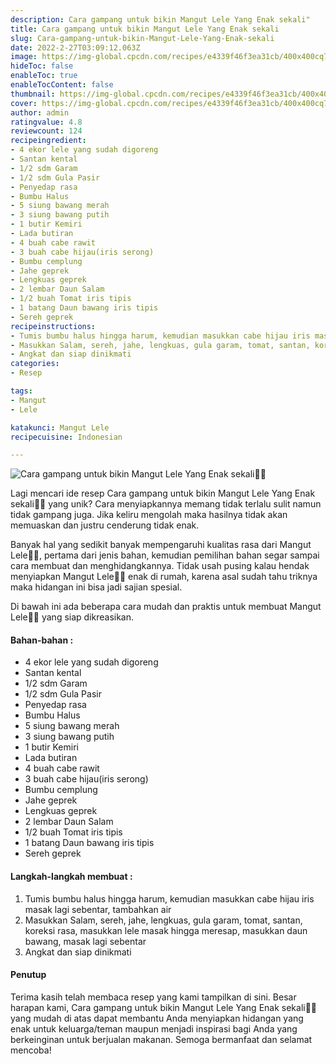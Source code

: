 ```yaml
---
description: Cara gampang untuk bikin Mangut Lele Yang Enak sekali"
title: Cara gampang untuk bikin Mangut Lele Yang Enak sekali
slug: Cara-gampang-untuk-bikin-Mangut-Lele-Yang-Enak-sekali
date: 2022-2-27T03:09:12.063Z
image: https://img-global.cpcdn.com/recipes/e4339f46f3ea31cb/400x400cq70/photo.jpg
hideToc: false
enableToc: true
enableTocContent: false
thumbnail: https://img-global.cpcdn.com/recipes/e4339f46f3ea31cb/400x400cq70/photo.jpg
cover: https://img-global.cpcdn.com/recipes/e4339f46f3ea31cb/400x400cq70/photo.jpg
author: admin
ratingvalue: 4.8
reviewcount: 124
recipeingredient:
- 4 ekor lele yang sudah digoreng
- Santan kental
- 1/2 sdm Garam
- 1/2 sdm Gula Pasir
- Penyedap rasa
- Bumbu Halus
- 5 siung bawang merah
- 3 siung bawang putih
- 1 butir Kemiri
- Lada butiran
- 4 buah cabe rawit
- 3 buah cabe hijau(iris serong)
- Bumbu cemplung
- Jahe geprek
- Lengkuas geprek
- 2 lembar Daun Salam
- 1/2 buah Tomat iris tipis
- 1 batang Daun bawang iris tipis
- Sereh geprek
recipeinstructions:
- Tumis bumbu halus hingga harum, kemudian masukkan cabe hijau iris masak lagi sebentar, tambahkan air
- Masukkan Salam, sereh, jahe, lengkuas, gula garam, tomat, santan, koreksi rasa, masukkan lele masak hingga meresap, masukkan daun bawang, masak lagi sebentar
- Angkat dan siap dinikmati
categories:
- Resep

tags:
- Mangut
- Lele

katakunci: Mangut Lele
recipecuisine: Indonesian

---
```


![Cara gampang untuk bikin Mangut Lele Yang Enak sekali👩‍🍳](https://img-global.cpcdn.com/recipes/e4339f46f3ea31cb/400x400cq70/photo.jpg)

Lagi mencari ide resep Cara gampang untuk bikin Mangut Lele Yang Enak sekali👩‍🍳 yang unik? Cara menyiapkannya memang tidak terlalu sulit namun tidak gampang juga. Jika keliru mengolah maka hasilnya tidak akan memuaskan dan justru cenderung tidak enak.

Banyak hal yang sedikit banyak mempengaruhi kualitas rasa dari Mangut Lele👩‍🍳, pertama dari jenis bahan, kemudian pemilihan bahan segar sampai cara membuat dan menghidangkannya. Tidak usah pusing kalau hendak menyiapkan Mangut Lele👩‍🍳 enak di rumah, karena asal sudah tahu triknya maka hidangan ini bisa jadi sajian spesial.

Di bawah ini ada beberapa cara mudah dan praktis untuk membuat Mangut Lele👩‍🍳 yang siap dikreasikan.

<!--inarticleads1-->

#### Bahan-bahan :

- 4 ekor lele yang sudah digoreng
- Santan kental
- 1/2 sdm Garam
- 1/2 sdm Gula Pasir
- Penyedap rasa
- Bumbu Halus
- 5 siung bawang merah
- 3 siung bawang putih
- 1 butir Kemiri
- Lada butiran
- 4 buah cabe rawit
- 3 buah cabe hijau(iris serong)
- Bumbu cemplung
- Jahe geprek
- Lengkuas geprek
- 2 lembar Daun Salam
- 1/2 buah Tomat iris tipis
- 1 batang Daun bawang iris tipis
- Sereh geprek

<!--inarticleads2-->

#### Langkah-langkah membuat :

1. Tumis bumbu halus hingga harum, kemudian masukkan cabe hijau iris masak lagi sebentar, tambahkan air
1. Masukkan Salam, sereh, jahe, lengkuas, gula garam, tomat, santan, koreksi rasa, masukkan lele masak hingga meresap, masukkan daun bawang, masak lagi sebentar
1. Angkat dan siap dinikmati

#### Penutup

Terima kasih telah membaca resep yang kami tampilkan di sini. Besar harapan kami, Cara gampang untuk bikin Mangut Lele Yang Enak sekali👩‍🍳 yang mudah di atas dapat membantu Anda menyiapkan hidangan yang enak untuk keluarga/teman maupun menjadi inspirasi bagi Anda yang berkeinginan untuk berjualan makanan. Semoga bermanfaat dan selamat mencoba!